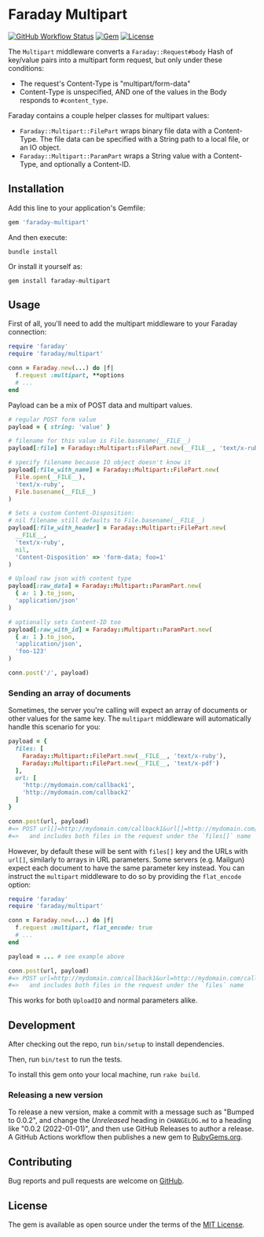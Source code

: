 # Faraday Multipart

[![GitHub Workflow Status](https://img.shields.io/github/workflow/status/lostisland/faraday-multipart/ci)](https://github.com/lostisland/faraday-multipart/actions?query=branch%3Amain)
[![Gem](https://img.shields.io/gem/v/faraday-multipart.svg?style=flat-square)](https://rubygems.org/gems/faraday-multipart)
[![License](https://img.shields.io/github/license/lostisland/faraday-multipart.svg?style=flat-square)](LICENSE.md)

The `Multipart` middleware converts a `Faraday::Request#body` Hash of key/value pairs into a multipart form request, but
only under these conditions:

* The request's Content-Type is "multipart/form-data"
* Content-Type is unspecified, AND one of the values in the Body responds to
  `#content_type`.

Faraday contains a couple helper classes for multipart values:

* `Faraday::Multipart::FilePart` wraps binary file data with a Content-Type. The file data can be specified with a String path to a
  local file, or an IO object.
* `Faraday::Multipart::ParamPart` wraps a String value with a Content-Type, and optionally a Content-ID.

## Installation

Add this line to your application's Gemfile:

```ruby
gem 'faraday-multipart'
```

And then execute:

```shell
bundle install
```

Or install it yourself as:

```shell
gem install faraday-multipart
```

## Usage

First of all, you'll need to add the multipart middleware to your Faraday connection:

```ruby
require 'faraday'
require 'faraday/multipart'

conn = Faraday.new(...) do |f|
  f.request :multipart, **options
  # ...
end
```


Payload can be a mix of POST data and multipart values.

```ruby
# regular POST form value
payload = { string: 'value' }

# filename for this value is File.basename(__FILE__)
payload[:file] = Faraday::Multipart::FilePart.new(__FILE__, 'text/x-ruby')

# specify filename because IO object doesn't know it
payload[:file_with_name] = Faraday::Multipart::FilePart.new(
  File.open(__FILE__),
  'text/x-ruby',
  File.basename(__FILE__)
)

# Sets a custom Content-Disposition:
# nil filename still defaults to File.basename(__FILE__)
payload[:file_with_header] = Faraday::Multipart::FilePart.new(
  __FILE__,
  'text/x-ruby',
  nil,
  'Content-Disposition' => 'form-data; foo=1'
)

# Upload raw json with content type
payload[:raw_data] = Faraday::Multipart::ParamPart.new(
  { a: 1 }.to_json,
  'application/json'
)

# optionally sets Content-ID too
payload[:raw_with_id] = Faraday::Multipart::ParamPart.new(
  { a: 1 }.to_json,
  'application/json',
  'foo-123'
)

conn.post('/', payload)
```

### Sending an array of documents

Sometimes, the server you're calling will expect an array of documents or other values for the same key.
The `multipart` middleware will automatically handle this scenario for you:

```ruby
payload = {
  files: [
    Faraday::Multipart::FilePart.new(__FILE__, 'text/x-ruby'),
    Faraday::Multipart::FilePart.new(__FILE__, 'text/x-pdf')
  ],
  url: [
    'http://mydomain.com/callback1',
    'http://mydomain.com/callback2'
  ]
}

conn.post(url, payload)
#=> POST url[]=http://mydomain.com/callback1&url[]=http://mydomain.com/callback2
#=>   and includes both files in the request under the `files[]` name
```

However, by default these will be sent with `files[]` key and the URLs with `url[]`, similarly to arrays in URL parameters.
Some servers (e.g. Mailgun) expect each document to have the same parameter key instead.
You can instruct the `multipart` middleware to do so by providing the `flat_encode` option:

```ruby
require 'faraday'
require 'faraday/multipart'

conn = Faraday.new(...) do |f|
  f.request :multipart, flat_encode: true
  # ...
end

payload = ... # see example above

conn.post(url, payload)
#=> POST url=http://mydomain.com/callback1&url=http://mydomain.com/callback2
#=>   and includes both files in the request under the `files` name
```

This works for both `UploadIO` and normal parameters alike.

## Development

After checking out the repo, run `bin/setup` to install dependencies.

Then, run `bin/test` to run the tests.

To install this gem onto your local machine, run `rake build`.

### Releasing a new version

To release a new version, make a commit with a message such as "Bumped to 0.0.2", and change the _Unreleased_ heading in `CHANGELOG.md` to a heading like "0.0.2 (2022-01-01)", and then use GitHub Releases to author a release. A GitHub Actions workflow then publishes a new gem to [RubyGems.org](https://rubygems.org/gems/faraday-multipart).

## Contributing

Bug reports and pull requests are welcome on [GitHub](https://github.com/lostisland/faraday-multipart).

## License

The gem is available as open source under the terms of the [MIT License](https://opensource.org/licenses/MIT).
